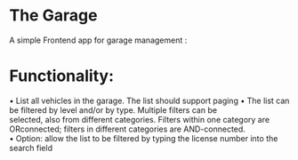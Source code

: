 # The	Garage	
A simple Frontend app for garage management : 

# Functionality:
• List	all	vehicles	in	the	garage.	The list	should	support	paging
• The	list	can	be	filtered	by	level	and/or	by	type.	Multiple	filters	can	be	
selected,	also	from	different	categories.	Filters	within	one	category are	ORconnected;
filters	in	different	categories	are	AND-connected.	
• Option: allow	the	list	to	be filtered	by	typing	the	license	number	into	the	
search	field
